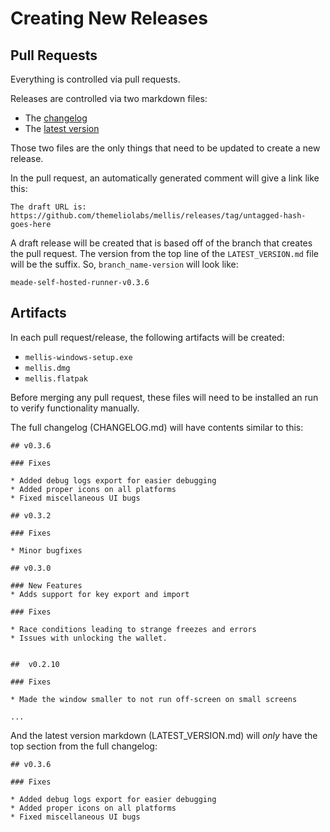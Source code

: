 # Creating New Releases

## Pull Requests

Everything is controlled via pull requests.


Releases are controlled via two markdown files:
- The [changelog](CHANGELOG.md)
- The [latest version](LATEST_VERSION.md)



Those two files are the only things that need to be updated to create a new release.

In the pull request, an automatically generated comment will give a link like this:
```
The draft URL is: https://github.com/themeliolabs/mellis/releases/tag/untagged-hash-goes-here
```

A draft release will be created that is based off of the branch that creates the pull request.
The version from the top line of the `LATEST_VERSION.md` file will be the suffix.
So, `branch_name-version` will look like:
```
meade-self-hosted-runner-v0.3.6
```


## Artifacts

In each pull request/release, the following artifacts will be created:
- `mellis-windows-setup.exe`
- `mellis.dmg`
- `mellis.flatpak`

Before merging any pull request, these files will need to be installed an run to verify functionality manually.

The full changelog (CHANGELOG.md) will have contents similar to this:
```
## v0.3.6

### Fixes

* Added debug logs export for easier debugging
* Added proper icons on all platforms
* Fixed miscellaneous UI bugs

## v0.3.2

### Fixes

* Minor bugfixes

## v0.3.0

### New Features
* Adds support for key export and import

### Fixes

* Race conditions leading to strange freezes and errors
* Issues with unlocking the wallet.


##  v0.2.10

### Fixes

* Made the window smaller to not run off-screen on small screens

...
```

And the latest version markdown (LATEST_VERSION.md) will *only* have the top section from the full changelog:
```
## v0.3.6

### Fixes

* Added debug logs export for easier debugging
* Added proper icons on all platforms
* Fixed miscellaneous UI bugs
```